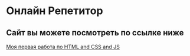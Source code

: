 # Онлайн Репетитор

## Сайт вы можете посмотреть по ссылке ниже
[Моя первая работа по HTML and CSS and JS](https://viktori77.github.io/touter/)
